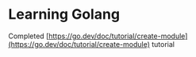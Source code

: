 # Learning Golang

Completed [https://go.dev/doc/tutorial/create-module](https://go.dev/doc/tutorial/create-module) tutorial

